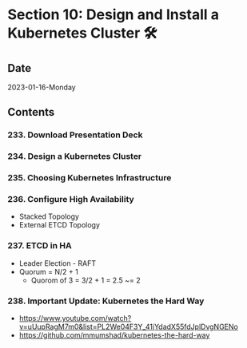 # Section 10: Design and Install a Kubernetes Cluster :hammer_and_wrench:

## Date

2023-01-16-Monday

## Contents

### 233. Download Presentation Deck

### 234. Design a Kubernetes Cluster

### 235. Choosing Kubernetes Infrastructure

### 236. Configure High Availability

- Stacked Topology
- External ETCD Topology

### 237. ETCD in HA

- Leader Election - RAFT
- Quorum = N/2 + 1
  - Quorom of 3 = 3/2 + 1 = 2.5 ~= 2

### 238. Important Update: Kubernetes the Hard Way

- https://www.youtube.com/watch?v=uUupRagM7m0&list=PL2We04F3Y_41jYdadX55fdJplDvgNGENo
- https://github.com/mmumshad/kubernetes-the-hard-way
